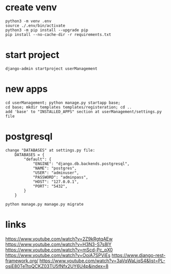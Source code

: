 # create venv
	python3 -m venv .env
	source ./.env/bin/activate
	python3 -m pip install --upgrade pip
	pip install --no-cache-dir -r requirements.txt

# start project
	django-admin startproject userManagement

# new apps
	cd userManagement; python manage.py startapp base;
	cd base; mkdir templates templates/registeration; cd ..
	add 'base' to "INSTALLED_APPS" section at userManagement/settings.py file

# postgresql
	change "DATABASES" at settings.py file:
		DATABASES = {
			"default": {
				"ENGINE": "django.db.backends.postgresql",
				"NAME": "postgres",
				"USER": "adminuser",
				"PASSWORD": "adminpass",
				"HOST": "127.0.0.1",
				"PORT": "5432",
			}
		}

	python manage.py manage.py migrate



# links
https://www.youtube.com/watch?v=2Z9kRgtqAEw
https://www.youtube.com/watch?v=H3N3-S7s8IY
https://www.youtube.com/watch?v=mScd-Pc_pX0
https://www.youtube.com/watch?v=OojA7SPViEs
https://www.django-rest-framework.org/
https://www.youtube.com/watch?v=3aVqWaLjqS4&list=PL-osiE80TeTtoQCKZ03TU5fNfx2UY6U4p&index=8